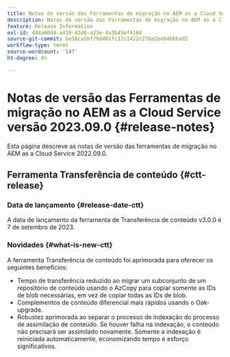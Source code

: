 ```yaml
---
title: Notas de versão das Ferramentas de migração no AEM as a Cloud Service versão 2023.09.0
description: Notas de versão das Ferramentas de migração no AEM as a Cloud Service versão 2022.09.0
feature: Release Information
exl-id: 484a60d4-a439-43d6-a23e-4a3b45ef4160
source-git-commit: be38ca5bf79d401fc12c1422c270a2ee84bbbad2
workflow-type: tm+mt
source-wordcount: '147'
ht-degree: 4%

---
```


# Notas de versão das Ferramentas de migração no AEM as a Cloud Service versão 2023.09.0 {#release-notes}

Esta página descreve as notas de versão das ferramentas de migração no AEM as a Cloud Service 2022.09.0.

## Ferramenta Transferência de conteúdo {#ctt-release}

### Data de lançamento {#release-date-ctt}

A data de lançamento da ferramenta de Transferência de conteúdo v3.0.0 é 7 de setembro de 2023.

### Novidades {#what-is-new-ctt}

A ferramenta Transferência de conteúdo foi aprimorada para oferecer os seguintes benefícios:

* Tempo de transferência reduzido ao migrar um subconjunto de um repositório de conteúdo usando o AzCopy para copiar somente as IDs de blob necessárias, em vez de copiar todas as IDs de blob.
* Complementos de conteúdo diferencial mais rápidos usando o Oak-upgrade.
* Robustez aprimorada ao separar o processo de indexação do processo de assimilação de conteúdo. Se houver falha na indexação, o conteúdo não precisará ser assimilado novamente. Somente a indexação é reiniciada automaticamente, economizando tempo e esforço significativos.
